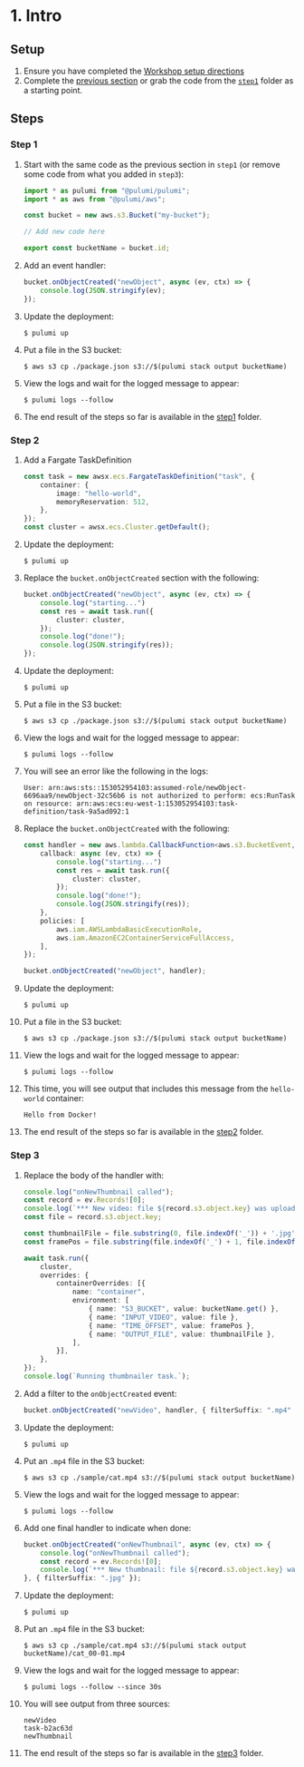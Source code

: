 # 1. Intro

## Setup

1. Ensure you have completed the [Workshop setup directions](../README.md)
1. Complete the [previous section](../1.Intro) or grab the code from the [`step1`](../1.Intro/step1) folder as a starting point. 

## Steps

### Step 1

1. Start with the same code as the previous section in `step1` (or remove some code from what you added in `step3`):

    ```typescript
    import * as pulumi from "@pulumi/pulumi";
    import * as aws from "@pulumi/aws";

    const bucket = new aws.s3.Bucket("my-bucket");

    // Add new code here

    export const bucketName = bucket.id;
    ```

1. Add an event handler:

    ```typescript
    bucket.onObjectCreated("newObject", async (ev, ctx) => {
        console.log(JSON.stringify(ev);
    });
    ```

1. Update the deployment:

    ```
    $ pulumi up
    ```

1. Put a file in the S3 bucket:

    ```
    $ aws s3 cp ./package.json s3://$(pulumi stack output bucketName)
    ```

1. View the logs and wait for the logged message to appear:

    ```
    $ pulumi logs --follow
    ```

1. The end result of the steps so far is available in the [step1](./step1) folder.

### Step 2

1. Add a Fargate TaskDefinition

    ```typescript
    const task = new awsx.ecs.FargateTaskDefinition("task", {
        container: {
            image: "hello-world",
            memoryReservation: 512,
        },
    });
    const cluster = awsx.ecs.Cluster.getDefault();
    ```

1. Update the deployment:

    ```
    $ pulumi up
    ```

1. Replace the `bucket.onObjectCreated` section with the following:

    ```typescript
    bucket.onObjectCreated("newObject", async (ev, ctx) => {
        console.log("starting...")
        const res = await task.run({
            cluster: cluster,
        });
        console.log("done!");
        console.log(JSON.stringify(res));
    });
    ```

1. Update the deployment:

    ```
    $ pulumi up
    ```

1. Put a file in the S3 bucket:

    ```
    $ aws s3 cp ./package.json s3://$(pulumi stack output bucketName)
    ```

1. View the logs and wait for the logged message to appear:

    ```
    $ pulumi logs --follow
    ```

1. You will see an error like the following in the logs:

    ```
    User: arn:aws:sts::153052954103:assumed-role/newObject-6696aa9/newObject-32c56b6 is not authorized to perform: ecs:RunTask on resource: arn:aws:ecs:eu-west-1:153052954103:task-definition/task-9a5ad092:1
    ```

1. Replace the `bucket.onObjectCreated` with the following:

    ```typescript
    const handler = new aws.lambda.CallbackFunction<aws.s3.BucketEvent, void>("newObject", {
        callback: async (ev, ctx) => {
            console.log("starting...")
            const res = await task.run({
                cluster: cluster,
            });
            console.log("done!");
            console.log(JSON.stringify(res));
        },
        policies: [
            aws.iam.AWSLambdaBasicExecutionRole,
            aws.iam.AmazonEC2ContainerServiceFullAccess,
        ],
    });

    bucket.onObjectCreated("newObject", handler);
    ```

1. Update the deployment:

    ```
    $ pulumi up
    ```

1. Put a file in the S3 bucket:

    ```
    $ aws s3 cp ./package.json s3://$(pulumi stack output bucketName)
    ```

1. View the logs and wait for the logged message to appear:

    ```
    $ pulumi logs --follow
    ```

1. This time, you will see output that includes this message from the `hello-world` container:

    ```
    Hello from Docker!
    ```

1. The end result of the steps so far is available in the [step2](./step2) folder.

### Step 3

1. Replace the body of the handler with:

    ```typescript
    console.log("onNewThumbnail called");
    const record = ev.Records![0];
    console.log(`*** New video: file ${record.s3.object.key} was uploaded at ${record.eventTime}.`);
    const file = record.s3.object.key;

    const thumbnailFile = file.substring(0, file.indexOf('_')) + '.jpg';
    const framePos = file.substring(file.indexOf('_') + 1, file.indexOf('.')).replace('-', ':');

    await task.run({
        cluster,
        overrides: {
            containerOverrides: [{
                name: "container",
                environment: [
                    { name: "S3_BUCKET", value: bucketName.get() },
                    { name: "INPUT_VIDEO", value: file },
                    { name: "TIME_OFFSET", value: framePos },
                    { name: "OUTPUT_FILE", value: thumbnailFile },
                ],
            }],
        },
    });
    console.log(`Running thumbnailer task.`);
    ```

1. Add a filter to the `onObjectCreated` event:

    ```typescript
    bucket.onObjectCreated("newVideo", handler, { filterSuffix: ".mp4" });
    ```

1. Update the deployment:

    ```
    $ pulumi up
    ```

1. Put an `.mp4` file in the S3 bucket:

    ```
    $ aws s3 cp ./sample/cat.mp4 s3://$(pulumi stack output bucketName)
    ```

1. View the logs and wait for the logged message to appear:

    ```
    $ pulumi logs --follow
    ```

1. Add one final handler to indicate when done:

    ```typescript
    bucket.onObjectCreated("onNewThumbnail", async (ev, ctx) => {
        console.log("onNewThumbnail called");
        const record = ev.Records![0];
        console.log(`*** New thumbnail: file ${record.s3.object.key} was saved at ${record.eventTime}.`);
    }, { filterSuffix: ".jpg" });
    ```

1. Update the deployment:

    ```
    $ pulumi up
    ```

1. Put an `.mp4` file in the S3 bucket:

    ```
    $ aws s3 cp ./sample/cat.mp4 s3://$(pulumi stack output bucketName)/cat_00-01.mp4
    ```

1. View the logs and wait for the logged message to appear:

    ```
    $ pulumi logs --follow --since 30s
    ```

1. You will see output from three sources:

    ```
    newVideo
    task-b2ac63d
    newThumbnail
    ```

1. The end result of the steps so far is available in the [step3](./step3) folder.